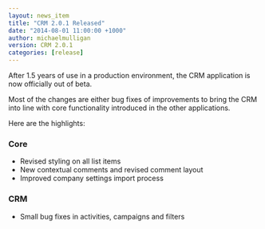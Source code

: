 ```yaml
---
layout: news_item
title: "CRM 2.0.1 Released"
date: "2014-08-01 11:00:00 +1000"
author: michaelmulligan
version: CRM 2.0.1
categories: [release]
---
```


After 1.5 years of use in a production environment, the CRM application is now officially out of beta. 

Most of the changes are either bug fixes of improvements to bring the CRM into line with core functionality introduced in the other applications.

Here are the highlights:

### Core
  
* Revised styling on all list items
* New contextual comments and revised comment layout
* Improved company settings import process

### CRM
  
* Small bug fixes in activities, campaigns and filters


